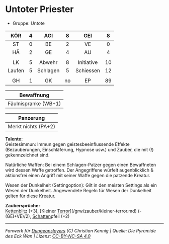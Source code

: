 # Untoter Priester  
- Gruppe: Untote  

| KÖR | 4 | AGI | 8 | GEI | 8 |
| :-: | :-: | :-: | :-: | :-: | :-: |
| ST | 0 | BE | 2 | VE | 0 |
| HÄ | 2 | GE | 4 | AU | 4 |
|  |
| LK | 5 | Abwehr | 8 | Initiative | 10 |
| Laufen | 5 | Schlagen | 5 | Schiessen | 12 |
|  |
| GH | 1 | GK | no | EP | 89 |

| Bewaffnung |
| --- |
| Fäulnispranke (WB+1) |


| Panzerung |
| --- |
| Merkt nichts (PA+2) |


**Talente:**  
Geistesimmun: Immun gegen geistesbeeinflussende Effekte (Bezauberungen, Einschläferung, Hypnose usw.) und Zauber, die mit (!) gekennzeichnet sind.

Natürliche Waffen: Bei einem Schlagen-Patzer gegen einen Bewaffneten wird dessen Waffe getroffen. Der Angegriffene würfelt augenblicklich & aktionsfrei einen Angriff mit seiner Waffe gegen die patzende Kreatur.

Wesen der Dunkelheit (Settingoption): Gilt in den meisten Settings als ein Wesen der Dunkelheit. Angewendete Regeln für Wesen der Dunkelheit gelten für diese Kreatur.


**Zaubersprüche:**  
[Kettenblitz](/grw/zauber/kettenblitz.md) (+3), [Kleiner [Terror](/grw/zauber/terror.md)](/grw/zauber/kleiner-terror.md) (-(GEI+VE)/2), [Schatten](/grw/zauber/schatten.md)pfeil (+2)




___
*Fanwerk für [Dungeonslayers](https://www.dungeonslayers.net/) (C) Christian Kennig | Quelle: Die Pyramide des Eck Wan | Lizenz: [CC-BY-NC-SA 4.0](https://creativecommons.org/licenses/by-nc-sa/4.0/deed.de)*